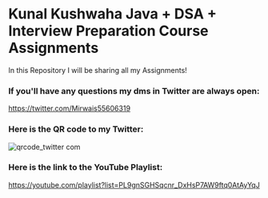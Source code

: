 # Kunal Kushwaha Java + DSA + Interview Preparation Course Assignments 
In this Repository I will be sharing all my Assignments! 

### If you'll have any questions my dms in Twitter are always open: 
https://twitter.com/Mirwais55606319
### Here is the QR code to my Twitter:
![qrcode_twitter com](https://user-images.githubusercontent.com/84393177/161122661-4821f7aa-b872-44a2-85aa-8f40ba646bb5.png)

### Here is the link to the YouTube Playlist: 
https://youtube.com/playlist?list=PL9gnSGHSqcnr_DxHsP7AW9ftq0AtAyYqJ
